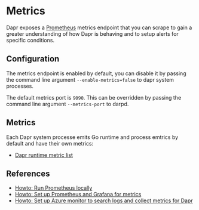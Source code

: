 # Metrics

Dapr exposes a [Prometheus](https://prometheus.io/) metrics endpoint that you can scrape to gain a greater understanding of how Dapr is behaving and to setup alerts for specific conditions.

## Configuration

The metrics endpoint is enabled by default, you can disable it by passing the command line argument `--enable-metrics=false` to dapr system processes.

The default metrics port is `9090`. This can be overridden by passing the command line argument `--metrics-port` to darpd.

## Metrics

Each Dapr system processe emits Go runtime and process emtrics by default and have their own metrics:

- [Dapr runtime metric list](https://github.com/dapr/dapr/blob/master/pkg/diagnostics/README.md)

## References

* [Howto: Run Prometheus locally](../../howto/setup-monitoring-tools/observe-metrics-with-prometheus-locally.md)
* [Howto: Set up Prometheus and Grafana for metrics](../../howto/setup-monitoring-tools/setup-prometheus-grafana.md)
* [Howto: Set up Azure monitor to search logs and collect metrics for Dapr](../../howto/setup-monitoring-tools/setup-azure-monitor.md)
